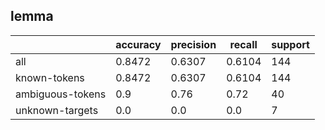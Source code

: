 
## lemma

|                  | accuracy | precision | recall | support |
|------------------|----------|-----------|--------|---------|
| all              | 0.8472   | 0.6307    | 0.6104 | 144     |
| known-tokens     | 0.8472   | 0.6307    | 0.6104 | 144     |
| ambiguous-tokens | 0.9      | 0.76      | 0.72   | 40      |
| unknown-targets  | 0.0      | 0.0       | 0.0    | 7       |

